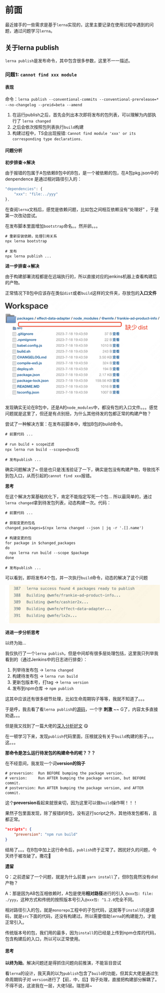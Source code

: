 # 前面

最近接手的一些需求是基于`lerna`实现的，这里主要记录在使用过程中遇到的问题，通过问题学习`lerna`。

## 关于lerna publish 

`lerna publish`是发布命令，其中包含很多参数，这里不一一描述。

### 问题1: `cannot find xxx module`

#### 表现

命令：`lerna publish --conventional-commits --conventional-prerelease=* --no-changelog --preid=beta --amend`

1. 在运行publish之后，首先会列出本次即将发布的包列表，可以理解为内部执行了 `lerna changed`
2. 之后会依次按照包列表执行`build`构建
3. 构建过程中，TS会出现报错: `Cannot find module 'xxx' or its corresponding type declarations.`

#### 问题分析

**初步排查->解决**

由于报错的包属于A包依赖B包中的B包，是一个被依赖的包，在A包pkg.json中的denpendence 是通过相对路径引入的：
```js
"dependencies": {
    "xxx": "file:../yyy"
},
```
在查阅`lerna`文档后，感觉是依赖问题，比如包之间相互依赖没有“处理好” ，于是第一次改动尝试。

在发布脚本里面增加`bootstrap`命名。。然并卵。。。

```shell
# 重新安装依赖，处理引用关系
npx lerna bootstrap

# 发布
npx lerna publish ...
```
**进一步排查->解决**

由于构建部署流程都是在远端执行的，所以直接对应的jenkins机器上查看构建后的产物。

正常情况下B包中应该存在类似`dist`或者`build`这样的文件夹，存放包的**入口文件**

![图](./images/lerna-error-jenkins.jpg)

发现确实无论在B包中，还是A的`node_modules`中，都没有包的入口文件。。。感觉问题就是这里了，但还是有点别扭，为什么其他待发的包都正常的构建产物？

尝试了一种解决方案：在发布前脚本中，增加B包的build命令。

```shell
# 前置代码 ...

# run build + scope过滤
npx lerna run build --scope=@xxx包

# 发布publish ...
```

确实问题解决了~ 但是也只是浅浅验证了一下，确实是包没有构建产物，导致找不到包入口，从而引起的`cannot find xxx`报错。

**思考**

在这个解决方案基础优化下，肯定不能指定写死一个包... 所以最简单的，通过`lerna changed`拿到待发包列表，动态构建一次。代码：

```shell
# 前置代码 ...

# 获取变更的包名
changed_packages=$(npx lerna changed --json | jq -r '.[].name')

# 构建变更的包
for package in $changed_packages
do
  npx lerna run build --scope $package
done

# 发布publish ...
```
可以看到，即将发布4个包，并一次执行`build`命令，动态的解决了这个问题

![图](./images/lerna-error-changed-build.png)

**进进一步分析思考**

以终为始...

我仅执行了一个`lerna publish`，但是中间却有很多层处理包括，这里我只列举我看到的（通过Jenkins中的日志进行排查）：

1. 列举待发布包 -> `lerna changed`
2. 构建待发布包 -> `lerna run build`
3. 更新包版本号，打tag -> `lerna version`
4. 发布到npm仓库 -> `npm publish`

这其中应该还有很多细节处理，比如生命周期钩子等等，我就不知道了。。。

于是呼，我去看了看`lerna publish`的[源码](https://github.com/lerna/lerna/tree/main/libs/commands/publish#readme)，一个字 **刺激** ~~ G了，内容太多直接劝退。。。

但是我又找到了一篇大佬的[深入分析好文](https://cloud.tencent.com/developer/article/1883132) 😋

在一顿学习下来，发现`publish`代码里面，压根就没有关于`build`构建的影子。。。这。。。

**那命令是怎么运行待发包的构建命令的呢？？？**

在不经意间，我发现一个词**version的钩子**

```
# preversion:  Run BEFORE bumping the package version.
# version:     Run AFTER bumping the package version, but BEFORE commit.
# postversion: Run AFTER bumping the package version, and AFTER commit.
```

这个**preversion**看起来就很亲切，因为这里可以做`build`操作啊！！！

果然子包里面发现，除了报错的B包，没有这行script之外，其他待发包都有，且都正常。

```json
"scripts": {
    "preversion": "npm run build"
}
```

结局了。。。在B包中加上这行命令后，`publish`终于正常了。困扰好久的问题，今天终于被攻破了。撒花🌹

**遗留**

Q：之前遗留了一个问题，就是为什么前置 `yarn install`了，但B包竟然没有dist产物？

A：那是因为AB包互相依赖时，A包是使用**相对路径**进行的引入 `@xxx包: file: ./yyy`，这种方式和传统的按照版本号引入`@xxx包: ^1.2.0`完全不同。

相对路径引入的包，就是`monorepo`工程中的子包代码，这就等于`install`的是源码，就是`src`下面的代码，还没有构建过。所以需要借助`lerna`的构建能力，才能正常引入。

传统版本号的包，我们用的最多，因为`install`的已经是上传到npm仓库的代码，包含构建后的入口，所以可以正常使用。

#### 思考

**以终为始**。解决问题还是得抓住问题向前推演，不能盲目尝试

看`lerna`的设计，我天真的以为`publish`包含了`build`的功能，但其实大佬是通过生命周期钩子对 `version`进行了【前，中，后】钩子处理，直接把构建部分解耦了。不得不说，这波我在一层，大佬5层。瑞思拜~








